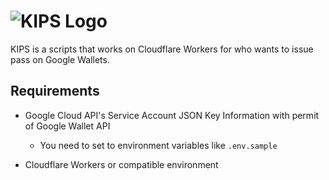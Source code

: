 # ![KIPS Logo](https://github.com/mizphses/kips/assets/49401718/9994c26f-ec45-4605-8d8d-1ba13632f881)

KIPS is a scripts that works on Cloudflare Workers for who wants to issue pass on Google Wallets.

## Requirements

- Google Cloud API's Service Account JSON Key Information with permit of Google Wallet API

  - You need to set to environment variables like `.env.sample`

- Cloudflare Workers or compatible environment
